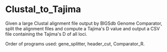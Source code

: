 # Clustal_to_Tajima
Given a large Clustal alignment file output by BIGSdb Genome Comparator, split the alignment files and compute a Tajima's D value and output a CSV file containing the Tajima's D of all loci.

Order of programs used: gene_splitter, header_cut, Comparator_R.

